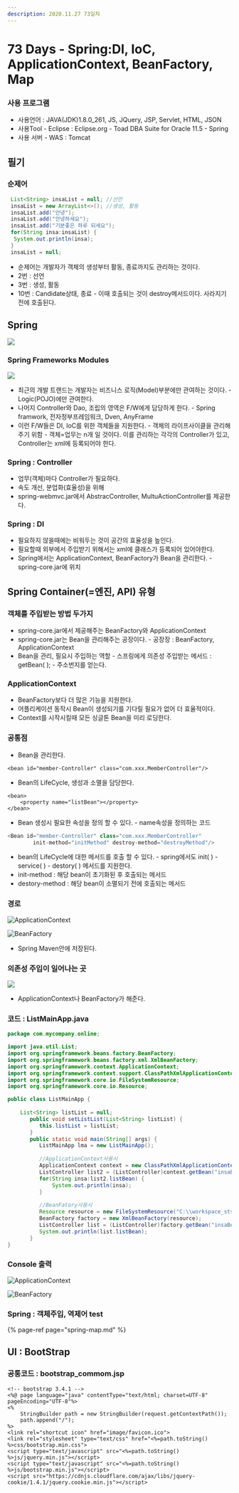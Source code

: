 ```yaml
---
description: 2020.11.27 73일차
---
```


# 73 Days - Spring:DI, IoC, ApplicationContext, BeanFactory, Map

### 사용 프로그램

* 사용언어 : JAVA\(JDK\)1.8.0\_261, JS, JQuery, JSP, Servlet, HTML, JSON
* 사용Tool  - Eclipse : Eclipse.org - Toad DBA Suite for Oracle 11.5 - Spring
* 사용 서버 - WAS : Tomcat

## 필기

### 순제어

```java
 List<String> insaList = null; //선언
 insaList = new ArrayList<>(); //생성, 활동
 insaList.add("안녕");
 insaList.add("안녕하세요");
 insaList.add("기분좋은 하루 되세요");
 for(String insa:insaList) {
  System.out.println(insa);
 }
 insaList = null; 
```

* 순제어는 개발자가 객체의 생성부터 활동, 종료까지도 관리하는 것이다.
* 2번 : 선언
* 3번 : 생성, 활동
* 10번 : Candidate상태, 종료 - 이때 호출되는 것이 destroy메서드이다. 사라지기 전에 호출된다.

## Spring

![](../../../.gitbook/assets/44%20%281%29.png)

### Spring Frameworks Modules

![](../../../.gitbook/assets/spring.png)

* 최근의 개발 트랜드는 개발자는 비즈니스 로직\(Model\)부분에만 관여하는 것이다. - Logic\(POJO\)에만 관여한다.
* 나머지 Controller와 Dao, 조립의 영역은 F/W에게 담당하게 한다. - Spring framwork, 전자정부프레임워크, Dven, AnyFrame
* 이런 F/W들은 DI, IoC를 위한 객체들을 지원한다. - 객체의 라이프사이클을 관리해주기 위함 - 객체=업무는 n개 일 것이다.    이를 관리하는 각각의 Controller가 있고, Controller는 xml에 등록되어야 한다.

### Spring : Controller

* 업무\(객체\)마다 Controller가 필요하다.
* 속도 개선, 분업화\(효율성\)을 위해
* spring-webmvc.jar에서 AbstracController, MultuActionController를 제공한다.

### Spring : DI

* 필요하지 않을때에는 비워두는 것이 공간의 효율성을 높인다.
* 필요할때 외부에서 주입받기 위해서는 xml에 클래스가 등록되어 있어야한다.
* Spring에서는 ApplicationContext, BeanFactory가 Bean을 관리한다. - spring-core.jar에 위치

## Spring Container\(=엔진, API\) 유형

### 객체를 주입받는 방법 두가지

* spring-core.jar에서 제공해주는 BeanFactory와 ApplicationContext
* spring-core.jar는 Bean을 관리해주는 공장이다. - 공장장 : BeanFactory, ApplicationContext
* Bean을 관리, 필요시 주입하는 역할 - 스프링에게 의존성 주입받는 메서드 : getBean\( \); - 주소번지를 얻는다.

### ApplicationContext

* BeanFactory보다 더 많은 기능을 지원한다.
* 어플리케이션 동작시 Bean이 생성되기를 기다릴 필요가 없어 더 효율적이다.
* Context를 시작시킬때 모든 싱글톤 Bean을 미리 로딩한다.

### 공통점

* Bean을 관리한다.

```markup
<bean id="member-Controller" class="com.xxx.MemberController"/>
```

* Bean의 LifeCycle, 생성과 소멸을 담당한다.

```markup
<bean>
    <property name="listBean"></property>
</bean>
```

* Bean 생성시 필요한 속성을 정의 할 수 있다. - name속성을 정의하는 코드

```java
<Bean id="member-Controller" class="com.xxx.MemberController" 
        init-method="initMethod" destroy-method="destroyMethod"/>
```

* bean의 LifeCycle에 대한 메서드를 호출 할 수 있다. - spring에서도 init\( \) - service\( \) - destory\( \) 메서드를 지원한다.
* init-method : 해당 bean이 초기화된 후 호출되는 메서드
* destory-method : 해당 bean이 소멸되기 전에 호출되는 메서드

### 경로

![ApplicationContext](../../../.gitbook/assets/applicationcontext.png)

![BeanFactory](../../../.gitbook/assets/.png%20%2837%29.png)

* Spring Maven안에 저장된다.

### 의존성 주입이 일어나는 곳

![](../../../.gitbook/assets/di.png)

* ApplicationContext나 BeanFactory가 해준다.

### 코드 : ListMainApp.java

```java
package com.mycompany.online;

import java.util.List;
import org.springframework.beans.factory.BeanFactory;
import org.springframework.beans.factory.xml.XmlBeanFactory;
import org.springframework.context.ApplicationContext;
import org.springframework.context.support.ClassPathXmlApplicationContext;
import org.springframework.core.io.FileSystemResource;
import org.springframework.core.io.Resource;

public class ListMainApp {
	
	List<String> listList = null;
	   public void setListList(List<String> listList) {
	      this.listList = listList;
	   }
	   public static void main(String[] args) {
	      ListMainApp lma = new ListMainApp();
	      
	      //ApplicationContext사용시
	      ApplicationContext context = new ClassPathXmlApplicationContext("com\\\\mycompany\\\\online\\\\insaBean.xml");
	      ListController list2 = (ListController)context.getBean("insaBean");
	      for(String insa:list2.listBean) {
	    	  System.out.println(insa);
	      }
	      
	      //BeanFatory사용시
	      Resource resource = new FileSystemResource("C:\\workspace_sts3\\spring3\\src\\main\\java\\com\\mycompany\\online\\insaBean.xml");
	      BeanFactory factory = new XmlBeanFactory(resource);
	      ListController list = (ListController)factory.getBean("insaBean");
	      System.out.println(list.listBean);
	   }
}
```

### Console 출력

![ApplicationContext](../../../.gitbook/assets/1%20%2879%29.png)

![BeanFactory](../../../.gitbook/assets/2%20%2860%29.png)

### Spring : 객체주입, 역제어 test

{% page-ref page="spring-map.md" %}

## UI : BootStrap

### 공통코드 : bootstrap\_commom.jsp

```markup
<!-- bootstrap 3.4.1 -->
<%@ page language="java" contentType="text/html; charset=UTF-8" pageEncoding="UTF-8"%>
<%
	StringBuilder path = new StringBuilder(request.getContextPath());
	path.append("/");
%>
<link rel="shortcut icon" href="image/favicon.ico">
<link rel="stylesheet" type="text/css" href="<%=path.toString() %>css/bootstrap.min.css">
<script type="text/javascript" src="<%=path.toString() %>js/jquery.min.js"></script>
<script type="text/javascript" src="<%=path.toString() %>js/bootstrap.min.js"></script>
<script src="https://cdnjs.cloudflare.com/ajax/libs/jquery-cookie/1.4.1/jquery.cookie.min.js"></script>
```

